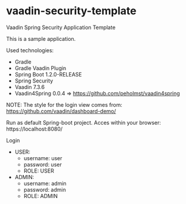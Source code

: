 vaadin-security-template
========================

Vaadin Spring Security Application Template

This is a sample application.

Used technologies:
- Gradle
- Gradle Vaadin Plugin
- Spring Boot 1.2.0-RELEASE
- Spring Security
- Vaadin 7.3.6
- Vaadin4Spring 0.0.4 => https://github.com/peholmst/vaadin4spring
 
NOTE: The style for the login view comes from: https://github.com/vaadin/dashboard-demo/

Run as default Spring-boot project.
Acces within your browser: https://localhost:8080/

Login
- USER:
   - username: user
   - password: user
   - ROLE: USER
- ADMIN:
   - username: admin
   - password: admin
   - ROLE: ADMIN
